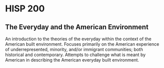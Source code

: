# HISP 200

## The Everyday and the American Environment

An introduction to the theories of the everyday within the context of the American built environment. Focuses primarily on the American experience of underrepresented, minority, and/or immigrant communities; both historical and contemporary. Attempts to challenge what is meant by American in describing the American everyday built environment.
